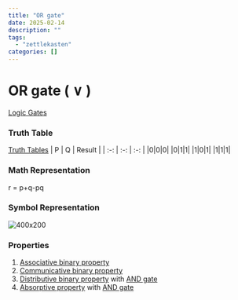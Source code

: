 ```yaml
---
title: "OR gate"
date: 2025-02-14
description: ""
tags: 
  - "zettlekasten"
categories: []
---
```


# OR gate ( $\lor$ )
[Logic Gates](Logic%20Gates.md)
### Truth Table
[Truth Tables](Truth%20Tables.md)
| P | Q | Result |
| :-: | :-: | :-: |
|0|0|0|
|0|1|1|
|1|0|1|
|1|1|1|

### Math Representation
r =  p+q-pq

### Symbol Representation
![ 400x200](OR_GATE.png%20)

### Properties
1. [Associative binary property](Associative%20binary%20property.md)
2. [Communicative binary property](Communicative%20binary%20property.md)
3. [Distributive binary property](Distributive%20binary%20property.md) with [AND gate](AND%20gate.md)
4. [Absorptive property](Absorptive%20property.md) with [AND gate](AND%20gate.md)